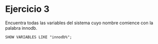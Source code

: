 # Ejercicio 3
Encuentra todas las variables del sistema cuyo nombre comience con la palabra innodb.

`SHOW VARIABLES LIKE "innodb%";`